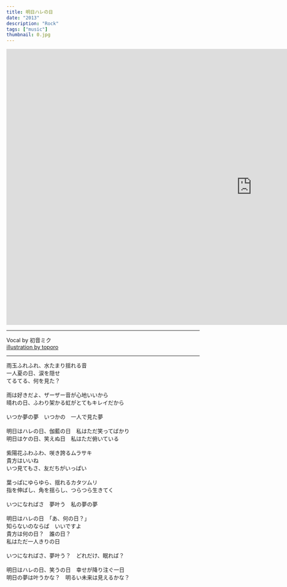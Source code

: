 ```yaml
---
title: 明日ハレの日
date: "2013"
description: "Rock"
tags: ["music"]
thumbnail: 0.jpg
---
```


<iframe width="1280" height="720" src="https://www.youtube.com/embed/ok8jtaN-gPE" frameborder="0" allow="accelerometer; autoplay; clipboard-write; encrypted-media; gyroscope; picture-in-picture" allowfullscreen></iframe>

---

Vocal by 初音ミク<br>
[illustration by toporo](https://twitter.com/to0809)<br>

---

雨玉ふれふれ、水たまり揺れる音<br>
一人夏の日、涙を隠せ<br>
てるてる、何を見た？<br>
<br>
雨は好きだよ、ザーザー音が心地いいから<br>
晴れの日、ふわり架かる虹がとてもキレイだから<br>
<br>
いつか夢の夢　いつかの　一人で見た夢<br>
<br>
明日はハレの日、伽藍の日　私はただ笑ってばかり<br>
明日はケの日、笑えぬ日　私はただ俯いている<br>
<br>
紫陽花ふわふわ、咲き誇るムラサキ<br>
貴方はいいね<br>
いつ見てもさ、友だちがいっぱい<br>
<br>
葉っぱにゆらゆら、揺れるカタツムリ<br>
指を伸ばし、角を揺らし、つらつら生きてく<br>
<br>
いつになればさ　夢叶う　私の夢の夢<br>
<br>
明日はハレの日　「あ、何の日？」<br>
知らないのならば　いいですよ<br>
貴方は何の日？　誰の日？<br>
私はただ一人きりの日<br>
<br>
いつになればさ、夢叶う？　どれだけ、眠れば？<br>
<br>
明日はハレの日、笑うの日　幸せが降り注ぐ一日<br>
明日の夢は叶うかな？　明るい未来は見えるかな？<br>
